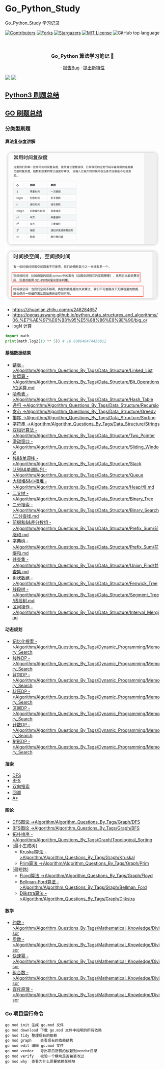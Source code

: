 # Go_Python_Study

Go_Python_Study 学习记录

<!-- PROJECT SHIELDS -->

[![Contributors][contributors-shield]][contributors-url]
[![Forks][forks-shield]][forks-url]
[![Stargazers][stars-shield]][stars-url]
[![MIT License][license-shield]][license-url]
![GitHub top language](https://img.shields.io/github/languages/top/hakusai22/Go_Python_Study?style=for-the-badge)

<!-- PROJECT LOGO -->
<br />



<p align="center">
    <a href="https://github.com/hakusai22/Go_Python_Study/">
    </a>
    <h3 align="center">Go_Python 算法学习笔记 🔞</h3>
  <p align="center">
    ·
    <a href="https://github.com/hakusai22/Go_Python_Study/issues">报告Bug</a>
    ·
    <a href="https://github.com/hakusai22/Go_Python_Study/issues">提出新特性</a>
  </p>


<img src="https://fastly.jsdelivr.net/gh/hakusai22/Go_Python_Study/al.png"/>
<img src="https://fastly.jsdelivr.net/gh/hakusai22/Go_Python_Study/code_language.png"/>

<!-- links -->

[your-project-path]:hakusai22/Go_Python_Study

[contributors-shield]: https://img.shields.io/github/contributors/hakusai22/Go_Python_Study.svg?style=for-the-badge

[contributors-url]: https://github.com/hakusai22/Go_Python_Study/graphs/contributors

[forks-shield]: https://img.shields.io/github/forks/hakusai22/Go_Python_Study.svg?style=for-the-badge

[forks-url]: https://github.com/hakusai22/Go_Python_Study/network/members

[stars-shield]: https://img.shields.io/github/stars/hakusai22/Go_Python_Study.svg?style=for-the-badge

[stars-url]: https://github.com/hakusai22/Go_Python_Study/stargazers

[issues-shield]: https://img.shields.io/github/issues/hakusai22/Go_Python_Study.svg?style=for-the-badge

[issues-url]: https://img.shields.io/github/issues/hakusai22/Go_Python_Study.svg

[license-shield]: https://img.shields.io/github/license/hakusai22/Go_Python_Study.svg?style=for-the-badge

[license-url]: https://github.com/hakusai22/Go_Python_Study/blob/master/LICENSE

[linkedin-shield]: https://img.shields.io/badge/-LinkedIn-black.svg?style=for-the-badge&logo=linkedin&colorB=555

[linkedin-url]: https://linkedin.com/in/xxxx


## [Python3 刷题总结](./Python3_README.md)
## [GO 刷题总结](./Go_README.md)

### 分类型刷题

#### 算法复杂度讲解 
![img_1.png](img_1.png)
![img_2.png](img_2.png)
- https://zhuanlan.zhihu.com/p/248284657
- https://pegasuswang.github.io/python_data_structures_and_algorithms/06_%E7%AE%97%E6%B3%95%E5%88%86%E6%9E%90/big_o/
- logN 计算
```python
import math
print(math.log2(10 ** 5)) # 16.609640474436812
```


#### 基础数据结果
- [链表 ->Algorithm/Algorithm_Questions_By_Tags/Data_Structure/Linked_List](Algorithm/Algorithm_Questions_By_Tags/Data_Structure/Linked_List)
- [位运算 ->Algorithm/Algorithm_Questions_By_Tags/Data_Structure/Bit_Operations/位运算.md](Algorithm/Algorithm_Questions_By_Tags/Data_Structure/Bit_Operations/位运算.md)
- [哈希表 ->Algorithm/Algorithm_Questions_By_Tags/Data_Structure/Hash_Table](Algorithm/Algorithm_Questions_By_Tags/Data_Structure/Hash_Table)
- [递归 ->Algorithm/Algorithm_Questions_By_Tags/Data_Structure/Recursio](Algorithm/Algorithm_Questions_By_Tags/Data_Structure/Recursion)
- [贪心 ->Algorithm/Algorithm_Questions_By_Tags/Data_Structure/Greedy](Algorithm/Algorithm_Questions_By_Tags/Data_Structure/Greedy)
- [排序 ->Algorithm/Algorithm_Questions_By_Tags/Data_Structure/Sorting](Algorithm/Algorithm_Questions_By_Tags/Data_Structure/Sorting)
- [字符串 ->Algorithm/Algorithm_Questions_By_Tags/Data_Structure/Strings](Algorithm/Algorithm_Questions_By_Tags/Data_Structure/Strings)
- [双指针算法 ->Algorithm/Algorithm_Questions_By_Tags/Data_Structure/Two_Pointer](Algorithm/Algorithm_Questions_By_Tags/Data_Structure/Two_Pointer)
- [滑动窗口 ->Algorithm/Algorithm_Questions_By_Tags/Data_Structure/Sliding_Window](Algorithm/Algorithm_Questions_By_Tags/Data_Structure/Sliding_Window)
- [栈&&单调栈 ->Algorithm/Algorithm_Questions_By_Tags/Data_Structure/Stack](Algorithm/Algorithm_Questions_By_Tags/Data_Structure/Stack)
- [队列&&单调队列 ->Algorithm/Algorithm_Questions_By_Tags/Data_Structure/Queue](Algorithm/Algorithm_Questions_By_Tags/Data_Structure/Queue)
- [大根堆&&小根堆 ->Algorithm/Algorithm_Questions_By_Tags/Data_Structure/Heap/堆.md](Algorithm/Algorithm_Questions_By_Tags/Data_Structure/Heap/堆.md)
- [二叉树 ->Algorithm/Algorithm_Questions_By_Tags/Data_Structure/Binary_Tree](Algorithm/Algorithm_Questions_By_Tags/Data_Structure/Binary_Tree)
- [二分搜索 ->Algorithm/Algorithm_Questions_By_Tags/Data_Structure/Binary_Search/二分查找.md](Algorithm/Algorithm_Questions_By_Tags/Data_Structure/Binary_Search/二分查找.md)
- [前缀和&&差分数组 ->Algorithm/Algorithm_Questions_By_Tags/Data_Structure/Prefix_Sum/前缀和.md](Algorithm/Algorithm_Questions_By_Tags/Data_Structure/Prefix_Sum/前缀和.md)
- [字典树 ->Algorithm/Algorithm_Questions_By_Tags/Data_Structure/Prefix_Sum/前缀和.md](Algorithm/Algorithm_Questions_By_Tags/Data_Structure/Trie_Tree)
- [并查集 ->Algorithm/Algorithm_Questions_By_Tags/Data_Structure/Union_Find/并查集.md](Algorithm/Algorithm_Questions_By_Tags/Data_Structure/Union_Find/并查集.md)
- [树状数组 ->Algorithm/Algorithm_Questions_By_Tags/Data_Structure/Fenwick_Tree](Algorithm/Algorithm_Questions_By_Tags/Data_Structure/Fenwick_Tree)
- [线段树 ->Algorithm/Algorithm_Questions_By_Tags/Data_Structure/Segment_Tree/线段树.md](Algorithm/Algorithm_Questions_By_Tags/Data_Structure/Segment_Tree/线段树.md)
- [区间操作 ->Algorithm/Algorithm_Questions_By_Tags/Data_Structure/Interval_Merging](Algorithm/Algorithm_Questions_By_Tags/Data_Structure/Interval_Merging)


#### 动态规划
- [记忆化搜索 ->Algorithm/Algorithm_Questions_By_Tags/Dynamic_Programming/Memory_Search](Algorithm/Algorithm_Questions_By_Tags/Data_Structure/Dynamic_Programming/Memory_Search)
- [线性DP ->Algorithm/Algorithm_Questions_By_Tags/Dynamic_Programming/Memory_Search](Algorithm/Algorithm_Questions_By_Tags/Data_Structure/Dynamic_Programming/Linear_DP)
- [背包DP ->Algorithm/Algorithm_Questions_By_Tags/Dynamic_Programming/Memory_Search](Algorithm/Algorithm_Questions_By_Tags/Data_Structure/Dynamic_Programming/Backpack_DP)
- [状压DP ->Algorithm/Algorithm_Questions_By_Tags/Dynamic_Programming/Memory_Search](Algorithm/Algorithm_Questions_By_Tags/Data_Structure/Dynamic_Programming/State_Compression_DP)
- [区间DP ->Algorithm/Algorithm_Questions_By_Tags/Dynamic_Programming/Memory_Search](Algorithm/Algorithm_Questions_By_Tags/Data_Structure/Dynamic_Programming/Interval_DP)
- [计数DP ->Algorithm/Algorithm_Questions_By_Tags/Dynamic_Programming/Memory_Search](Algorithm/Algorithm_Questions_By_Tags/Data_Structure/Dynamic_Programming/Count_DP)
- [树形DP ->Algorithm/Algorithm_Questions_By_Tags/Dynamic_Programming/Memory_Search](Algorithm/Algorithm_Questions_By_Tags/Data_Structure/Dynamic_Programming/Tree_Shape_DP)

#### 搜索
- [DFS]()
- [BFS]()
- [双向搜索]()
- [回溯]()
- [A*]()

#### 图论
- [DFS图论 ->Algorithm/Algorithm_Questions_By_Tags/Graph/DFS](Algorithm/Algorithm_Questions_By_Tags/Data_Structure/Graph/DFS)
- [BFS图论 ->Algorithm/Algorithm_Questions_By_Tags/Graph/BFS](Algorithm/Algorithm_Questions_By_Tags/Data_Structure/Graph/BFS)
- [拓扑排序 ->Algorithm/Algorithm_Questions_By_Tags/Graph/Topological_Sorting](Algorithm/Algorithm_Questions_By_Tags/Data_Structure/Graph/Topological_Sorting)
- [最小生成树]
  - [Kruskal算法 ->Algorithm/Algorithm_Questions_By_Tags/Graph/Kruskal](Algorithm/Algorithm_Questions_By_Tags/Data_Structure/Graph/Kruskal)
  - [Prim算法 ->Algorithm/Algorithm_Questions_By_Tags/Graph/Prim](Algorithm/Algorithm_Questions_By_Tags/Data_Structure/Graph/Prim)
- [最短路]
  - [Floyd算法 ->Algorithm/Algorithm_Questions_By_Tags/Graph/Floyd](Algorithm/Algorithm_Questions_By_Tags/Data_Structure/Graph/Floyd)
  - [Bellman–Ford算法 ->Algorithm/Algorithm_Questions_By_Tags/Graph/Bellman_Ford](Algorithm/Algorithm_Questions_By_Tags/Data_Structure/Graph/Bellman_Ford)
  - [Dijkstra算法 ->Algorithm/Algorithm_Questions_By_Tags/Graph/Dijkstra](Algorithm/Algorithm_Questions_By_Tags/Data_Structure/Graph/Dijkstra)

#### 数学
- [约数 ->Algorithm/Algorithm_Questions_By_Tags/Mathematical_Knowledge/Divisor](Algorithm/Algorithm_Questions_By_Tags/Data_Structure/Mathematical_Knowledge/Divisor)
- [质数 ->Algorithm/Algorithm_Questions_By_Tags/Mathematical_Knowledge/Divisor](Algorithm/Algorithm_Questions_By_Tags/Data_Structure/Mathematical_Knowledge/Prime_Number)
- [快速幂 ->Algorithm/Algorithm_Questions_By_Tags/Mathematical_Knowledge/Divisor](Algorithm/Algorithm_Questions_By_Tags/Data_Structure/Mathematical_Knowledge/Fast_Exponentiation)
- [组合数 ->Algorithm/Algorithm_Questions_By_Tags/Mathematical_Knowledge/Divisor](Algorithm/Algorithm_Questions_By_Tags/Data_Structure/Mathematical_Knowledge/Combinations)
- [容斥原理 ->Algorithm/Algorithm_Questions_By_Tags/Mathematical_Knowledge/Divisor](Algorithm/Algorithm_Questions_By_Tags/Data_Structure/Mathematical_Knowledge/Inclusion_Exclusion_Principle)


### Go 项目运行命令
```bash
go mod init	生成 go.mod 文件
go mod download	下载 go.mod 文件中指明的所有依赖
go mod tidy	整理现有的依赖
go mod graph	查看现有的依赖结构
go mod edit	编辑 go.mod 文件
go mod vendor	导出项目所有的依赖到vendor目录
go mod verify	校验一个模块是否被篡改过
go mod why	查看为什么需要依赖某模块
```
